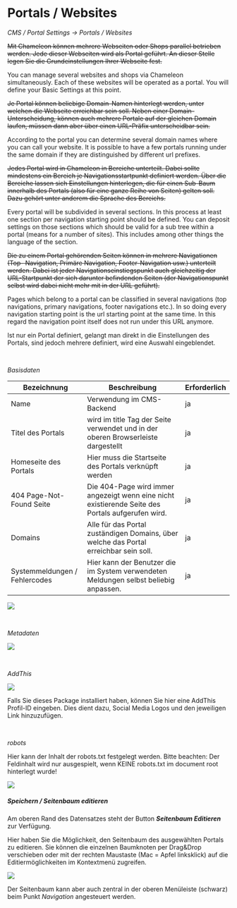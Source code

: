 # Portals / Websites

*CMS / Portal Settings → Portals / Websites*

~~Mit Chameleon können mehrere Webseiten oder Shops parallel betrieben werden. Jede dieser Webseiten wird als Portal geführt. An dieser Stelle legen Sie die Grundeinstellungen Ihrer Webseite fest.~~

You can manage several websites and shops via Chameleon simultaneously. Each of these websites will be operated as a portal. You will define your Basic Settings at this point.

~~Je Portal können beliebige Domain-Namen hinterlegt werden, unter welchen die Webseite erreichbar sein soll. Neben einer Domain-Unterscheidung, können auch mehrere Portale auf der gleichen Domain laufen, müssen dann aber über einen URL-Präfix unterscheidbar sein.~~

According to the portal you can determine several domain names where you can call your website. It is possible to have a few portals running under the same domain if they are distinguished by different url prefixes.

~~Jedes Portal wird in Chameleon in Bereiche unterteilt. Dabei sollte mindestens ein Bereich je Navigationsstartpunkt definiert werden. Über die Bereiche lassen sich Einstellungen hinterlegen, die für einen Sub-Baum innerhalb des Portals (also für eine ganze Reihe von Seiten) gelten soll. Dazu gehört unter anderem die Sprache des Bereichs.~~

Every portal will be subdivided in several sections. In this process at least one section per navigation starting point should be defined. You can deposit settings on those sections which should be valid for a sub tree within a portal (means for a number of sites). This includes among other things the language of the section.

~~Die zu einem Portal gehörenden Seiten können in mehrere Navigationen (Top- Navigation, Primäre Navigation, Footer-Navigation usw.) unterteilt werden. Dabei ist jeder Navigationseinstiegspunkt auch gleichzeitig der URL-Startpunkt der sich darunter befindenden Seiten (der Navigationspunkt selbst wird dabei nicht mehr mit in der URL geführt).~~

Pages which belong to a portal can be classified in several navigations (top navigations, primary navigations, footer navigations etc.). In so doing every navigation starting point is the url starting point at the same time. In this regard the navigation point itself does not run under this URL anymore.

Ist nur ein Portal definiert, gelangt man direkt in die Einstellungen des Portals, sind jedoch mehrere definiert, wird eine Auswahl eingeblendet.

<br> 



*Basisdaten*

| Bezeichnung | Beschreibung | Erforderlich |
| -- | -- | -- |
| Name | Verwendung im CMS-Backend | ja |
| Titel des Portals | wird im title Tag der Seite verwendet und in der oberen Browserleiste dargestellt | ja |
| Homeseite des Portals | Hier muss die Startseite des Portals verknüpft werden | ja |
| 404 Page-Not-Found Seite | Die 404-Page wird immer angezeigt wenn eine nicht existierende Seite des Portals aufgerufen wird. | ja |
| Domains | Alle für das Portal zuständigen Domains, über welche das Portal erreichbar sein soll. | ja |
| Systemmeldungen / Fehlercodes | Hier kann der Benutzer die im System verwendeten Meldungen selbst beliebig anpassen. | ja |

![](Bild1.png)

<br>

*Metadaten*

![](bild_metadaten.png)

<br>

*AddThis*

![](Bild2.png)

Falls Sie dieses Package installiert haben, können Sie hier eine AddThis Profil-ID eingeben. Dies dient dazu, Social Media Logos und den jeweiligen Link hinzuzufügen.

<br>

*robots*

Hier kann der Inhalt der robots.txt festgelegt werden. Bitte beachten: Der Feldinhalt wird nur ausgespielt, wenn KEINE robots.txt im document root hinterlegt wurde!

![](bild3.png)

##### Speichern / Seitenbaum editieren

Am oberen Rand des Datensatzes steht der Button ***Seitenbaum Editieren*** zur Verfügung.

Hier haben Sie die Möglichkeit, den Seitenbaum des ausgewählten Portals zu editieren. Sie können die einzelnen Baumknoten per Drag&Drop verschieben oder mit der rechten Maustaste (Mac = Apfel linksklick) auf die Editiermöglichkeiten im Kontextmenü
zugreifen.

![](bild5.png)

Der Seitenbaum kann aber auch zentral in der oberen Menüleiste (schwarz) beim Punkt *Navigation* angesteuert werden.

